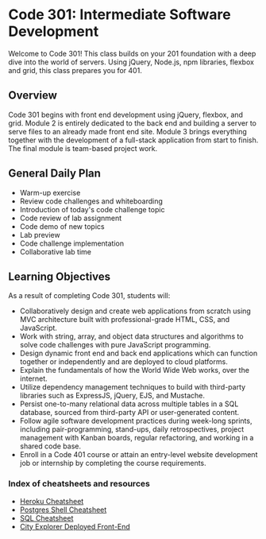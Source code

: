 # Code 301: Intermediate Software Development

Welcome to Code 301! This class builds on your 201 foundation with a deep dive into the world of servers. Using jQuery, Node.js, npm libraries, flexbox and grid, this class prepares you for 401.

## Overview

Code 301 begins with front end development using jQuery, flexbox, and grid. Module 2 is entirely dedicated to the back end and building a server to serve files to an already made front end site. Module 3 brings everything together with the development of a full-stack application from start to finish. The final module is team-based project work.

## General Daily Plan

- Warm-up exercise
- Review code challenges and whiteboarding
- Introduction of today's code challenge topic
- Code review of lab assignment
- Code demo of new topics
- Lab preview
- Code challenge implementation
- Collaborative lab time

## Learning Objectives

As a result of completing Code 301, students will:

- Collaboratively design and create web applications from scratch using MVC architecture built with professional-grade HTML, CSS, and JavaScript.
- Work with string, array, and object data structures and algorithms to solve code challenges with pure JavaScript programming.
- Design dynamic front end and back end applications which can function together or independently and are deployed to cloud platforms.
- Explain the fundamentals of how the World Wide Web works, over the internet.
- Utilize dependency management techniques to build with third-party libraries such as ExpressJS, jQuery, EJS, and Mustache.
- Persist one-to-many relational data across multiple tables in a SQL database, sourced from third-party API or user-generated content.
- Follow agile software development practices during week-long sprints, including pair-programming, stand-ups, daily retrospectives, project management with Kanban boards, regular refactoring, and working in a shared code base.
- Enroll in a Code 401 course or attain an entry-level website development job or internship by completing the course requirements.

### Index of cheatsheets and resources

- [Heroku Cheatsheet](/class-08/cheatsheets/heroku.md)
- [Postgres Shell Cheatsheet](/class-08/cheatsheets/postgres-shell.md)
- [SQL Cheatsheet](/class-08/sql.md)
- [City Explorer Deployed Front-End](https://codefellows.github.io/code-301-guide/curriculum/city-explorer-app/front-end/)

